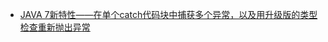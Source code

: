  - [JAVA 7新特性——在单个catch代码块中捕获多个异常，以及用升级版的类型检查重新抛出异常](http://sowm.cn/importnew/article/C781FF9364AEA7EC9D599641D3C0E37F.html)